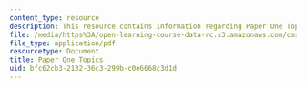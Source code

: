 ```yaml
---
content_type: resource
description: This resource contains information regarding Paper One Topics.
file: /media/https%3A/open-learning-course-data-rc.s3.amazonaws.com/cms-840-at-the-limit-violence-in-contemporary-representation-fall-2013/bfc62cb3213236c3299bc0e6668c3d1d_MITCMS_840F13_PrOneTopics.pdf
file_type: application/pdf
resourcetype: Document
title: Paper One Topics
uid: bfc62cb3-2132-36c3-299b-c0e6668c3d1d
---
```


